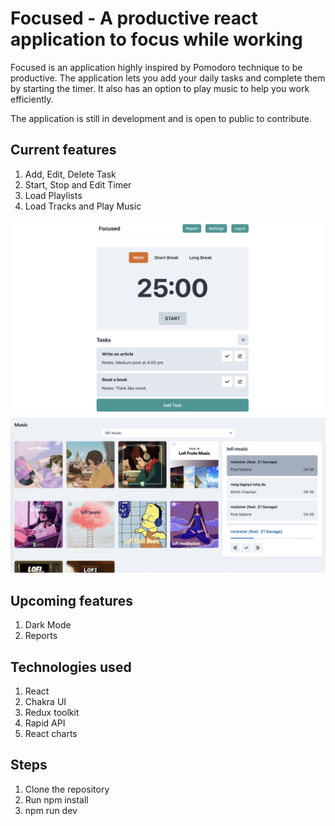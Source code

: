 # Focused - A productive react application to focus while working

Focused is an application highly inspired by Pomodoro technique to be productive. The application lets you add your daily tasks and complete them by starting the timer. It also has an option to play music to help you work efficiently.

The application is still in development and is open to public to contribute.

## Current features

1. Add, Edit, Delete Task
2. Start, Stop and Edit Timer
3. Load Playlists
4. Load Tracks and Play Music

![Home](screenshots/home.png)
![Music](screenshots/music.png)

## Upcoming features

1. Dark Mode
2. Reports

## Technologies used

1. React
2. Chakra UI
3. Redux toolkit
4. Rapid API
5. React charts

## Steps

1. Clone the repository
2. Run npm install
3. npm run dev
